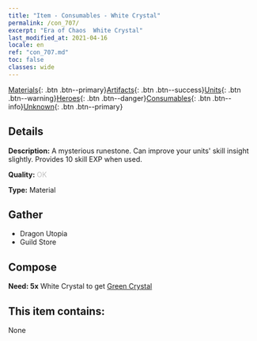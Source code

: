 ```yaml
---
title: "Item - Consumables - White Crystal"
permalink: /con_707/
excerpt: "Era of Chaos  White Crystal"
last_modified_at: 2021-04-16
locale: en
ref: "con_707.md"
toc: false
classes: wide
---
```

 [Materials](/Items/){: .btn .btn--primary}[Artifacts](/Items/Artifacts/){: .btn .btn--success}[Units](/Items/Units/){: .btn .btn--warning}[Heroes](/Items/Heroes/){: .btn .btn--danger}[Consumables](/Items/Consumables/){: .btn .btn--info}[Unknown](/Items/Unknown/){: .btn .btn--primary}

## Details
 **Description:** A mysterious runestone. Can improve your units' skill insight slightly. Provides 10 skill EXP when used.

 **Quality:** <span style="color: #C0C0C0">OK</span>

 **Type:** Material

## Gather

*    Dragon Utopia 
*    Guild Store 

## Compose

 **Need: 5x** White Crystal to get [Green Crystal](/Items/con_711/)

## This item contains:

  None

